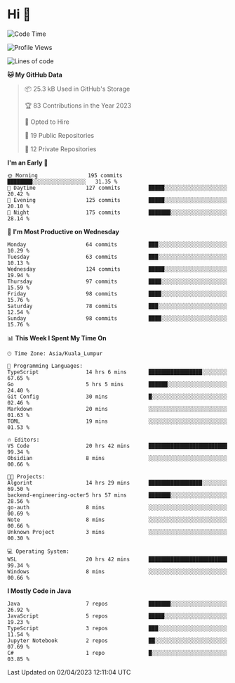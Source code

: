 <h1>Hi 👋</h1>

<!--START_SECTION:waka-->
![Code Time](http://img.shields.io/badge/Code%20Time-119%20hrs%2047%20mins-blue)

![Profile Views](http://img.shields.io/badge/Profile%20Views-31-blue)

![Lines of code](https://img.shields.io/badge/From%20Hello%20World%20I%27ve%20Written-650.0%20thousand%20lines%20of%20code-blue)

**🐱 My GitHub Data** 

> 📦 25.3 kB Used in GitHub's Storage 
 > 
> 🏆 83 Contributions in the Year 2023
 > 
> 💼 Opted to Hire
 > 
> 📜 19 Public Repositories 
 > 
> 🔑 12 Private Repositories 
 > 
**I'm an Early 🐤** 

```text
🌞 Morning                195 commits         ████████░░░░░░░░░░░░░░░░░   31.35 % 
🌆 Daytime                127 commits         █████░░░░░░░░░░░░░░░░░░░░   20.42 % 
🌃 Evening                125 commits         █████░░░░░░░░░░░░░░░░░░░░   20.10 % 
🌙 Night                  175 commits         ███████░░░░░░░░░░░░░░░░░░   28.14 % 
```
📅 **I'm Most Productive on Wednesday** 

```text
Monday                   64 commits          ███░░░░░░░░░░░░░░░░░░░░░░   10.29 % 
Tuesday                  63 commits          ███░░░░░░░░░░░░░░░░░░░░░░   10.13 % 
Wednesday                124 commits         █████░░░░░░░░░░░░░░░░░░░░   19.94 % 
Thursday                 97 commits          ████░░░░░░░░░░░░░░░░░░░░░   15.59 % 
Friday                   98 commits          ████░░░░░░░░░░░░░░░░░░░░░   15.76 % 
Saturday                 78 commits          ███░░░░░░░░░░░░░░░░░░░░░░   12.54 % 
Sunday                   98 commits          ████░░░░░░░░░░░░░░░░░░░░░   15.76 % 
```


📊 **This Week I Spent My Time On** 

```text
🕑︎ Time Zone: Asia/Kuala_Lumpur

💬 Programming Languages: 
TypeScript               14 hrs 6 mins       █████████████████░░░░░░░░   67.65 % 
Go                       5 hrs 5 mins        ██████░░░░░░░░░░░░░░░░░░░   24.40 % 
Git Config               30 mins             █░░░░░░░░░░░░░░░░░░░░░░░░   02.46 % 
Markdown                 20 mins             ░░░░░░░░░░░░░░░░░░░░░░░░░   01.63 % 
TOML                     19 mins             ░░░░░░░░░░░░░░░░░░░░░░░░░   01.53 % 

🔥 Editors: 
VS Code                  20 hrs 42 mins      █████████████████████████   99.34 % 
Obsidian                 8 mins              ░░░░░░░░░░░░░░░░░░░░░░░░░   00.66 % 

🐱‍💻 Projects: 
Algorint                 14 hrs 29 mins      █████████████████░░░░░░░░   69.50 % 
backend-engineering-octer5 hrs 57 mins       ███████░░░░░░░░░░░░░░░░░░   28.56 % 
go-auth                  8 mins              ░░░░░░░░░░░░░░░░░░░░░░░░░   00.69 % 
Note                     8 mins              ░░░░░░░░░░░░░░░░░░░░░░░░░   00.66 % 
Unknown Project          3 mins              ░░░░░░░░░░░░░░░░░░░░░░░░░   00.30 % 

💻 Operating System: 
WSL                      20 hrs 42 mins      █████████████████████████   99.34 % 
Windows                  8 mins              ░░░░░░░░░░░░░░░░░░░░░░░░░   00.66 % 
```

**I Mostly Code in Java** 

```text
Java                     7 repos             ███████░░░░░░░░░░░░░░░░░░   26.92 % 
JavaScript               5 repos             █████░░░░░░░░░░░░░░░░░░░░   19.23 % 
TypeScript               3 repos             ███░░░░░░░░░░░░░░░░░░░░░░   11.54 % 
Jupyter Notebook         2 repos             ██░░░░░░░░░░░░░░░░░░░░░░░   07.69 % 
C#                       1 repo              █░░░░░░░░░░░░░░░░░░░░░░░░   03.85 % 
```




 Last Updated on 02/04/2023 12:11:04 UTC
<!--END_SECTION:waka-->
